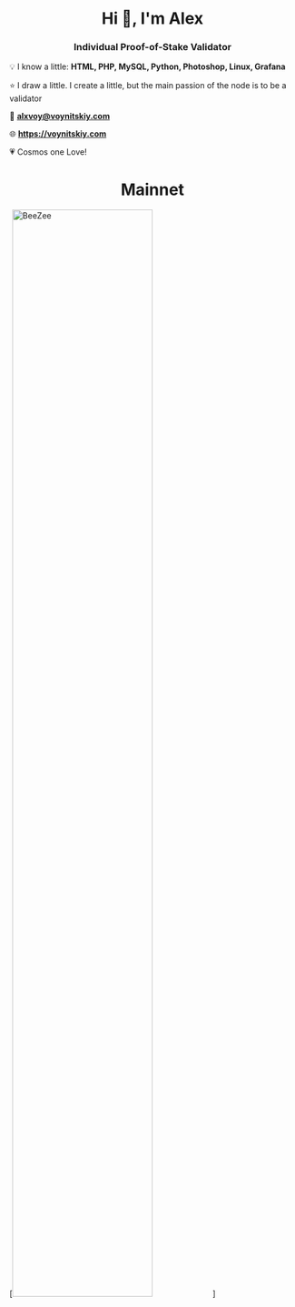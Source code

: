 <h1 align="center">Hi 👋, I'm Alex</h1>
<h3 align="center">Individual Proof-of-Stake Validator</h3>
  
 💡 I know a little: **HTML, PHP, MySQL, Python, Photoshop, Linux, Grafana**
 
 ⭐ I draw a little. I create a little, but the main passion of the node is to be a validator
 
 💌 **alxvoy@voynitskiy.com**
 
 🌐 **https://voynitskiy.com**

 💗 Cosmos one Love!

<h1 align="center">Mainnet</h1>
[<img src='[https://user-images.githubusercontent.com/83868103/183111052-2bc3a8cf-f5b7-4915-8a09-212f09859e34.gif](https://voynitskiy.com/img/mainnet/BeeZee.png)' alt='BeeZee'  width='70%'>]
